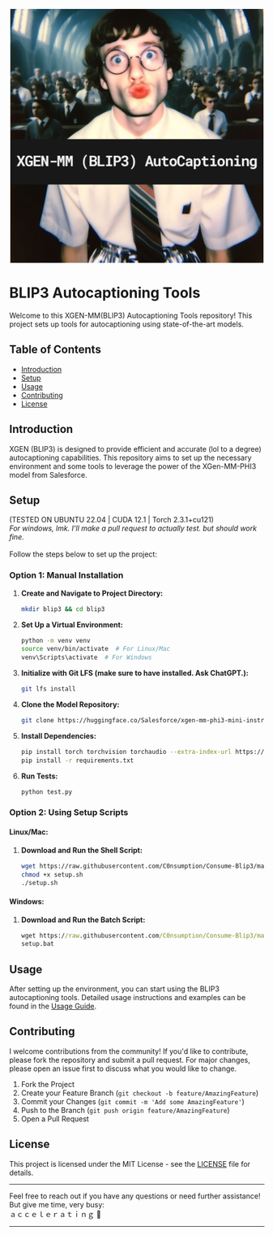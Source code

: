 <p align="center">
  <img src="image.png" alt="Consume-Blip3 Logo" width="500"/>
</p>

# BLIP3 Autocaptioning Tools

Welcome to this XGEN-MM(BLIP3) Autocaptioning Tools repository! This project sets up tools for autocaptioning using state-of-the-art models. 

## Table of Contents

- [Introduction](#introduction)
- [Setup](#setup)
- [Usage](#usage)
- [Contributing](#contributing)
- [License](#license)

## Introduction

XGEN (BLIP3) is designed to provide efficient and accurate (lol to a degree) autocaptioning capabilities. This repository aims to set up the necessary environment and some tools to leverage the power of the XGen-MM-PHI3 model from Salesforce.

## Setup
(TESTED ON UBUNTU 22.04 | CUDA 12.1 | Torch 2.3.1+cu121) <br>
*For windows, lmk. I'll make a pull request to actually test. but should work fine.*
<br><br>
Follow the steps below to set up the project:

### Option 1: Manual Installation

1. **Create and Navigate to Project Directory:**
    ```sh
    mkdir blip3 && cd blip3
    ```

2. **Set Up a Virtual Environment:**
    ```sh
    python -m venv venv
    source venv/bin/activate  # For Linux/Mac
    venv\Scripts\activate  # For Windows
    ```

3. **Initialize with Git LFS (make sure to have installed. Ask ChatGPT.):**
    ```sh
    git lfs install
    ```

4. **Clone the Model Repository:**
    ```sh
    git clone https://huggingface.co/Salesforce/xgen-mm-phi3-mini-instruct-r-v1
    ```

5. **Install Dependencies:**
    ```sh
    pip install torch torchvision torchaudio --extra-index-url https://download.pytorch.org/whl/cu121
    pip install -r requirements.txt
    ```

6. **Run Tests:**
    ```sh
    python test.py
    ```

### Option 2: Using Setup Scripts

#### Linux/Mac:
1. **Download and Run the Shell Script:**
    ```sh
    wget https://raw.githubusercontent.com/C0nsumption/Consume-Blip3/main/setup.sh
    chmod +x setup.sh
    ./setup.sh
    ```

#### Windows:
1. **Download and Run the Batch Script:**
    ```bat
    wget https://raw.githubusercontent.com/C0nsumption/Consume-Blip3/main/setup.bat
    setup.bat
    ```

## Usage

After setting up the environment, you can start using the BLIP3 autocaptioning tools. Detailed usage instructions and examples can be found in the [Usage Guide](docs/USAGE.md).

## Contributing

I welcome contributions from the community! If you'd like to contribute, please fork the repository and submit a pull request. For major changes, please open an issue first to discuss what you would like to change.

1. Fork the Project
2. Create your Feature Branch (`git checkout -b feature/AmazingFeature`)
3. Commit your Changes (`git commit -m 'Add some AmazingFeature'`)
4. Push to the Branch (`git push origin feature/AmazingFeature`)
5. Open a Pull Request

## License

This project is licensed under the MIT License - see the [LICENSE](LICENSE) file for details.

---

Feel free to reach out if you have any questions or need further assistance! But give me time, very busy: 
<br>
ａｃｃｅｌｅｒａｔｉｎｇ 🫡

---
